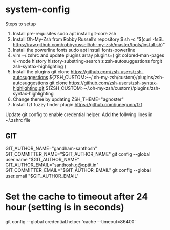 # system-config
Steps to setup
1. Install pre-requisites
sudo apt install git-core zsh
2. Install Oh-My-Zsh from Robby Russell’s repository
  $ sh -c “$(curl -fsSL https://raw.github.com/robbyrussell/oh-my-zsh/master/tools/install.sh)"
3. Install the powerline fonts
sudo apt install fonts-powerline	
4. vim ~/.zshrc and update plugins array 
plugins=(
    git
    colored-man-pages
    vi-mode
    history
    history-substring-search
    z
    zsh-autosuggestions
    forgit
    zsh-syntax-highlighting
    )
5. Install the plugins
   git clone https://github.com/zsh-users/zsh-autosuggestions ${ZSH_CUSTOM:-~/.oh-my-zsh/custom}/plugins/zsh-autosuggestions
   git clone https://github.com/zsh-users/zsh-syntax-highlighting.git ${ZSH_CUSTOM:-~/.oh-my-zsh/custom}/plugins/zsh-syntax-highlighting
6. Change theme by updating ZSH_THEME="agnoster"
7. Install fzf fuzzy finder plugin
   https://github.com/junegunn/fzf

Update git config to enable credential helper. Add the follwing lines in ~/.zshrc file
## GIT
GIT_AUTHOR_NAME="gandham-santhosh"
GIT_COMMITTER_NAME="$GIT_AUTHOR_NAME"
git config --global user.name "$GIT_AUTHOR_NAME"
GIT_AUTHOR_EMAIL="santhosh.g@optit.in"
GIT_COMMITTER_EMAIL="$GIT_AUTHOR_EMAIL"
git config --global user.email "$GIT_AUTHOR_EMAIL"
# Set the cache to timeout after 24 hour (setting is in seconds)
git config --global credential.helper 'cache --timeout=86400'


